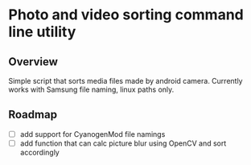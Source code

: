 # Photo and video sorting command line utility
## Overview
Simple script that sorts media files made by android camera.
Currently works with Samsung file naming, linux paths only.

## Roadmap
- [ ] add support for CyanogenMod file namings
- [ ] add function that can calc picture blur using OpenCV and sort accordingly
